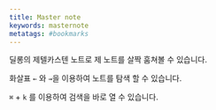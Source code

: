 ```yaml
---
title: Master note
keywords: masternote
metatags: #bookmarks
---
```


딜롱의 제텔카스텐 노트로 제 노트를 살짝 훔쳐볼 수 있습니다.

화살표 `←` 와 `→`을 이용하여 노트를 탐색 할 수 있습니다.

`⌘` + `k` 를 이용하여 검색을 바로 열 수 있습니다.

